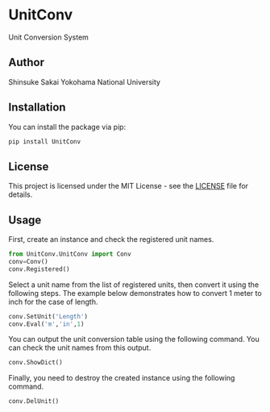 # UnitConv
Unit Conversion System

## Author
Shinsuke Sakai
Yokohama National University

## Installation
You can install the package via pip:

```bash
pip install UnitConv
```

## License

This project is licensed under the MIT License - see the [LICENSE](LICENSE) file for details.

## Usage
First, create an instance and check the registered unit names.
```python
from UnitConv.UnitConv import Conv
conv=Conv()
conv.Registered()
```
Select a unit name from the list of registered units, then convert it using the following steps.
The example below demonstrates how to convert 1 meter to inch for the case of length.
```python
conv.SetUnit('Length')
conv.Eval('m','in',1)
```
You can output the unit conversion table using the following command. You can check the unit names from this output.
```python
conv.ShowDict()
```
Finally, you need to destroy the created instance using the following command.
```python
conv.DelUnit()
```
